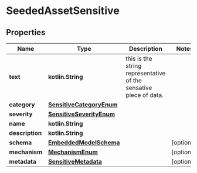 
# SeededAssetSensitive

## Properties
Name | Type | Description | Notes
------------ | ------------- | ------------- | -------------
**text** | **kotlin.String** | this is the string representative of the sensative piece of data. | 
**category** | [**SensitiveCategoryEnum**](SensitiveCategoryEnum.md) |  | 
**severity** | [**SensitiveSeverityEnum**](SensitiveSeverityEnum.md) |  | 
**name** | **kotlin.String** |  | 
**description** | **kotlin.String** |  | 
**schema** | [**EmbeddedModelSchema**](EmbeddedModelSchema.md) |  |  [optional]
**mechanism** | [**MechanismEnum**](MechanismEnum.md) |  |  [optional]
**metadata** | [**SensitiveMetadata**](SensitiveMetadata.md) |  |  [optional]



